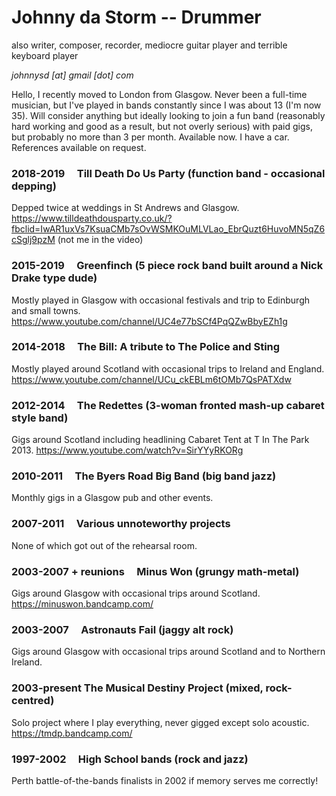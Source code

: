 # Johnny da Storm -- Drummer
also writer, composer, recorder, mediocre guitar player and terrible keyboard player

*johnnysd [at] gmail [dot] com*

Hello, I recently moved to London from Glasgow. Never been a full-time musician, but I've played in bands constantly since I was about 13 (I'm now 35). Will consider anything but ideally looking to join a fun band (reasonably hard working and good as a result, but not overly serious) with paid gigs, but probably no more than 3 per month. Available now. I have a car. References available on request.

### 2018-2019     Till Death Do Us Party (function band - occasional depping)
Depped twice at weddings in St Andrews and Glasgow.
<https://www.tilldeathdousparty.co.uk/?fbclid=IwAR1uxVs7KsuaCMb7sOvWSMKOuMLVLao_EbrQuzt6HuvoMN5qZ6cSglj9pzM> (not me in the video)

### 2015-2019     Greenfinch (5 piece rock band built around a Nick Drake type dude)
Mostly played in Glasgow with occasional festivals and trip to Edinburgh and small towns.
<https://www.youtube.com/channel/UC4e77bSCf4PqQZwBbyEZh1g>

### 2014-2018     The Bill: A tribute to The Police and Sting
Mostly played around Scotland with occasional trips to Ireland and England.
<https://www.youtube.com/channel/UCu_ckEBLm6tOMb7QsPATXdw>

### 2012-2014     The Redettes (3-woman fronted mash-up cabaret style band)
Gigs around Scotland including headlining Cabaret Tent at T In The Park 2013.
<https://www.youtube.com/watch?v=SirYYyRKORg>

### 2010-2011     The Byers Road Big Band (big band jazz)
Monthly gigs in a Glasgow pub and other events.

### 2007-2011     Various unnoteworthy projects
None of which got out of the rehearsal room.

### 2003-2007 + reunions     Minus Won (grungy math-metal)
Gigs around Glasgow with occasional trips around Scotland.
<https://minuswon.bandcamp.com/>

### 2003-2007     Astronauts Fail (jaggy alt rock)
Gigs around Glasgow with occasional trips around Scotland and to Northern Ireland.

### 2003-present The Musical Destiny Project (mixed, rock-centred)
Solo project where I play everything, never gigged except solo acoustic.
<https://tmdp.bandcamp.com/>

### 1997-2002     High School bands (rock and jazz)
Perth battle-of-the-bands finalists in 2002 if memory serves me correctly!
